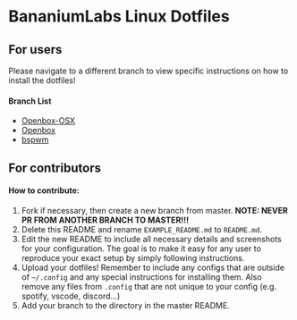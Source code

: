# BananiumLabs Linux Dotfiles

## For users
Please navigate to a different branch to view specific instructions on how to install the dotfiles!

#### Branch List
 - [Openbox-OSX](/tree/openbox-osx)
 - [Openbox](/tree/openbox)
 - [bspwm](/tree/bspwm)

## For contributors
#### How to contribute:
1. Fork if necessary, then create a new branch from master. **NOTE: NEVER PR FROM ANOTHER BRANCH TO MASTER!!!**
2. Delete this README and rename `EXAMPLE_README.md` to `README.md`.
3. Edit the new README to include all necessary details and screenshots for your configuration. The goal is to make it easy for any user to reproduce your exact setup by simply following instructions.
4. Upload your dotfiles! Remember to include any configs that are outside of `~/.config` and any special instructions for installing them. Also remove any files from `.config` that are not unique to your config (e.g. spotify, vscode, discord...)
5. Add your branch to the directory in the master README.


